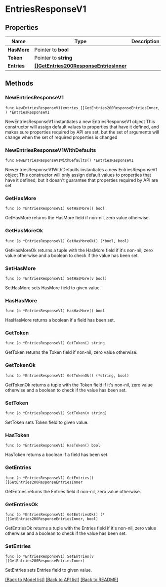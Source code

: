 # EntriesResponseV1

## Properties

Name | Type | Description | Notes
------------ | ------------- | ------------- | -------------
**HasMore** | Pointer to **bool** |  | [optional] 
**Token** | Pointer to **string** |  | [optional] 
**Entries** | [**[]GetEntries200ResponseEntriesInner**](GetEntries200ResponseEntriesInner.md) |  | 

## Methods

### NewEntriesResponseV1

`func NewEntriesResponseV1(entries []GetEntries200ResponseEntriesInner, ) *EntriesResponseV1`

NewEntriesResponseV1 instantiates a new EntriesResponseV1 object
This constructor will assign default values to properties that have it defined,
and makes sure properties required by API are set, but the set of arguments
will change when the set of required properties is changed

### NewEntriesResponseV1WithDefaults

`func NewEntriesResponseV1WithDefaults() *EntriesResponseV1`

NewEntriesResponseV1WithDefaults instantiates a new EntriesResponseV1 object
This constructor will only assign default values to properties that have it defined,
but it doesn't guarantee that properties required by API are set

### GetHasMore

`func (o *EntriesResponseV1) GetHasMore() bool`

GetHasMore returns the HasMore field if non-nil, zero value otherwise.

### GetHasMoreOk

`func (o *EntriesResponseV1) GetHasMoreOk() (*bool, bool)`

GetHasMoreOk returns a tuple with the HasMore field if it's non-nil, zero value otherwise
and a boolean to check if the value has been set.

### SetHasMore

`func (o *EntriesResponseV1) SetHasMore(v bool)`

SetHasMore sets HasMore field to given value.

### HasHasMore

`func (o *EntriesResponseV1) HasHasMore() bool`

HasHasMore returns a boolean if a field has been set.

### GetToken

`func (o *EntriesResponseV1) GetToken() string`

GetToken returns the Token field if non-nil, zero value otherwise.

### GetTokenOk

`func (o *EntriesResponseV1) GetTokenOk() (*string, bool)`

GetTokenOk returns a tuple with the Token field if it's non-nil, zero value otherwise
and a boolean to check if the value has been set.

### SetToken

`func (o *EntriesResponseV1) SetToken(v string)`

SetToken sets Token field to given value.

### HasToken

`func (o *EntriesResponseV1) HasToken() bool`

HasToken returns a boolean if a field has been set.

### GetEntries

`func (o *EntriesResponseV1) GetEntries() []GetEntries200ResponseEntriesInner`

GetEntries returns the Entries field if non-nil, zero value otherwise.

### GetEntriesOk

`func (o *EntriesResponseV1) GetEntriesOk() (*[]GetEntries200ResponseEntriesInner, bool)`

GetEntriesOk returns a tuple with the Entries field if it's non-nil, zero value otherwise
and a boolean to check if the value has been set.

### SetEntries

`func (o *EntriesResponseV1) SetEntries(v []GetEntries200ResponseEntriesInner)`

SetEntries sets Entries field to given value.



[[Back to Model list]](../README.md#documentation-for-models) [[Back to API list]](../README.md#documentation-for-api-endpoints) [[Back to README]](../README.md)


